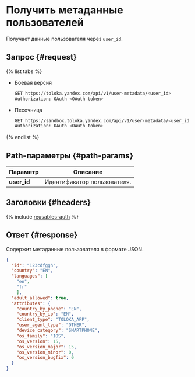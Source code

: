 # Получить метаданные пользователей

Получает данные пользователя через `user_id`.

## Запрос {#request}

{% list tabs %}

- Боевая версия

    ```bash
    GET https://toloka.yandex.com/api/v1/user-metadata/<user_id>
    Authorization: OAuth <OAuth token>
    ```

- Песочница

    ```bash
    GET https://sandbox.toloka.yandex.com/api/v1/user-metadata/<user_id>
    Authorization: OAuth <OAuth token>
    ```

{% endlist %}

## Path-параметры {#path-params}

Параметр | Описание
----- | -----
**user_id** | Идентификатор пользователя.

## Заголовки {#headers}

{% include [reusables-auth](../_includes/reusables/id-reusables/auth.md) %}

## Ответ {#response}

Содержит метаданные пользователя в формате JSON.

```json
{
  "id": "123cdfggh",
  "country": "EN",
  "languages": [
    "en",
    "fr"
    ],
  "adult_allowed": true,
  "attributes": {
    "country_by_phone": "EN",
    "country_by_ip": "EN",
    "client_type": "TOLOKA_APP",
    "user_agent_type": "OTHER",
    "device_category": "SMARTPHONE",
    "os_family": "IOS",
    "os_version": 15,
    "os_version_major": 15,
    "os_version_minor": 0,
    "os_version_bugfix": 0
  }
}
```